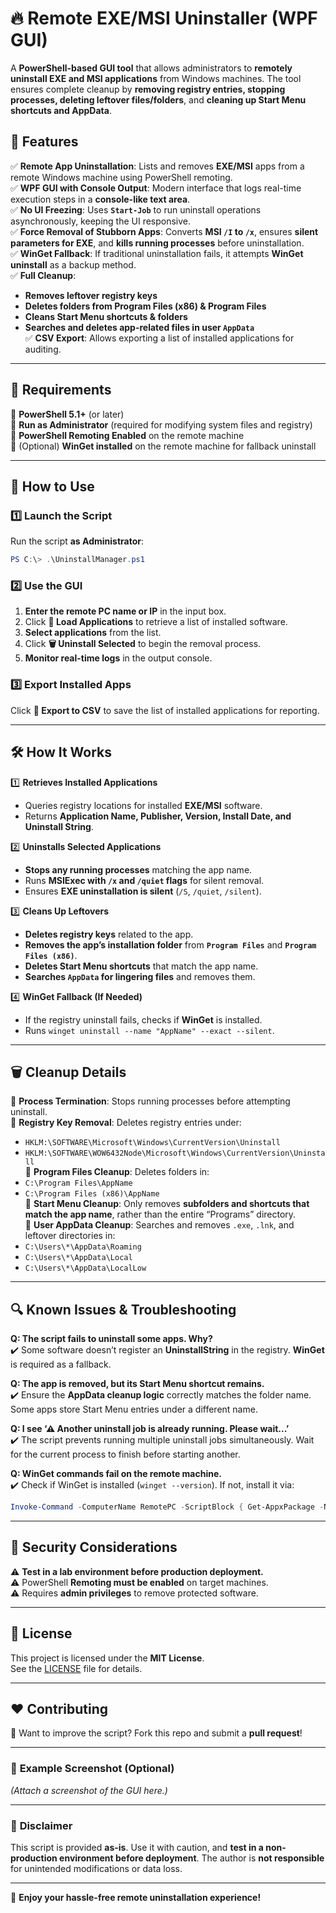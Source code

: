 
# 🔥 Remote EXE/MSI Uninstaller (WPF GUI)

A **PowerShell-based GUI tool** that allows administrators to **remotely uninstall EXE and MSI applications** from Windows machines. The tool ensures complete cleanup by **removing registry entries, stopping processes, deleting leftover files/folders**, and **cleaning up Start Menu shortcuts and AppData**.

## 🎯 Features

✅ **Remote App Uninstallation**: Lists and removes **EXE/MSI** apps from a remote Windows machine using PowerShell remoting.  
✅ **WPF GUI with Console Output**: Modern interface that logs real-time execution steps in a **console-like text area**.  
✅ **No UI Freezing**: Uses **`Start-Job`** to run uninstall operations asynchronously, keeping the UI responsive.  
✅ **Force Removal of Stubborn Apps**: Converts **MSI `/I` to `/x`**, ensures **silent parameters for EXE**, and **kills running processes** before uninstallation.  
✅ **WinGet Fallback**: If traditional uninstallation fails, it attempts **WinGet uninstall** as a backup method.  
✅ **Full Cleanup**:
   - **Removes leftover registry keys**  
   - **Deletes folders from Program Files (x86) & Program Files**  
   - **Cleans Start Menu shortcuts & folders**  
   - **Searches and deletes app-related files in user `AppData`**  
✅ **CSV Export**: Allows exporting a list of installed applications for auditing.  

---

## 📌 Requirements

🔹 **PowerShell 5.1+** (or later)  
🔹 **Run as Administrator** (required for modifying system files and registry)  
🔹 **PowerShell Remoting Enabled** on the remote machine  
🔹 (Optional) **WinGet installed** on the remote machine for fallback uninstall  

---

## 🚀 How to Use

### **1️⃣ Launch the Script**
Run the script **as Administrator**:
```powershell
PS C:\> .\UninstallManager.ps1
```

### **2️⃣ Use the GUI**
1. **Enter the remote PC name or IP** in the input box.
2. Click **📂 Load Applications** to retrieve a list of installed software.
3. **Select applications** from the list.
4. Click **🗑️ Uninstall Selected** to begin the removal process.
5. **Monitor real-time logs** in the output console.

### **3️⃣ Export Installed Apps**
Click **📄 Export to CSV** to save the list of installed applications for reporting.

---

## 🛠️ **How It Works**
1️⃣ **Retrieves Installed Applications**  
   - Queries registry locations for installed **EXE/MSI** software.  
   - Returns **Application Name, Publisher, Version, Install Date, and Uninstall String**.  
   
2️⃣ **Uninstalls Selected Applications**  
   - **Stops any running processes** matching the app name.  
   - Runs **MSIExec with `/x` and `/quiet` flags** for silent removal.  
   - Ensures **EXE uninstallation is silent** (`/S`, `/quiet`, `/silent`).  

3️⃣ **Cleans Up Leftovers**  
   - **Deletes registry keys** related to the app.  
   - **Removes the app’s installation folder** from **`Program Files`** and **`Program Files (x86)`**.  
   - **Deletes Start Menu shortcuts** that match the app name.  
   - **Searches `AppData` for lingering files** and removes them.

4️⃣ **WinGet Fallback (If Needed)**  
   - If the registry uninstall fails, checks if **WinGet** is installed.  
   - Runs `winget uninstall --name "AppName" --exact --silent`.  

---

## 🗑️ **Cleanup Details**
🔹 **Process Termination**: Stops running processes before attempting uninstall.  
🔹 **Registry Key Removal**: Deletes registry entries under:  
   - `HKLM:\SOFTWARE\Microsoft\Windows\CurrentVersion\Uninstall`  
   - `HKLM:\SOFTWARE\WOW6432Node\Microsoft\Windows\CurrentVersion\Uninstall`  
🔹 **Program Files Cleanup**: Deletes folders in:  
   - `C:\Program Files\AppName`  
   - `C:\Program Files (x86)\AppName`  
🔹 **Start Menu Cleanup**: Only removes **subfolders and shortcuts that match the app name**, rather than the entire “Programs” directory.  
🔹 **User AppData Cleanup**: Searches and removes `.exe`, `.lnk`, and leftover directories in:
   - `C:\Users\*\AppData\Roaming`
   - `C:\Users\*\AppData\Local`
   - `C:\Users\*\AppData\LocalLow`

---

## 🔍 **Known Issues & Troubleshooting**
**Q: The script fails to uninstall some apps. Why?**  
✔️ Some software doesn’t register an **UninstallString** in the registry. **WinGet** is required as a fallback.  

**Q: The app is removed, but its Start Menu shortcut remains.**  
✔️ Ensure the **AppData cleanup logic** correctly matches the folder name. Some apps store Start Menu entries under a different name.  

**Q: I see ‘⚠ Another uninstall job is already running. Please wait...’**  
✔️ The script prevents running multiple uninstall jobs simultaneously. Wait for the current process to finish before starting another.

**Q: WinGet commands fail on the remote machine.**  
✔️ Check if WinGet is installed (`winget --version`). If not, install it via:  
```powershell
Invoke-Command -ComputerName RemotePC -ScriptBlock { Get-AppxPackage -Name Microsoft.DesktopAppInstaller }
```

---

## 🔐 **Security Considerations**
⚠ **Test in a lab environment before production deployment.**  
⚠ PowerShell **Remoting must be enabled** on target machines.  
⚠ Requires **admin privileges** to remove protected software.  

---

## 📄 License
This project is licensed under the **MIT License**.  
See the [LICENSE](LICENSE) file for details.

---

## ❤️ **Contributing**
👥 Want to improve the script? Fork this repo and submit a **pull request**!  

---

### 📌 **Example Screenshot (Optional)**
*(Attach a screenshot of the GUI here.)*

---

### 📢 **Disclaimer**
This script is provided **as-is**. Use it with caution, and **test in a non-production environment before deployment**. The author is **not responsible** for unintended modifications or data loss.

---

🚀 **Enjoy your hassle-free remote uninstallation experience!**